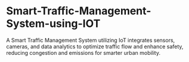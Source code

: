 # Smart-Traffic-Management-System-using-IOT
A Smart Traffic Management System utilizing IoT integrates sensors, cameras, and data analytics to optimize traffic flow and enhance safety, reducing congestion and emissions for smarter urban mobility.
